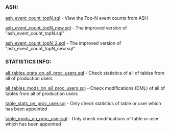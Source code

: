 ### ASH:

  
[ash_event_count_topN.sql](https://github.com/guestart/oracle-sql-libs/blob/master/ash_event_count_topN.sql) - View the Top-N event counts from ASH

[ash_event_count_topN_new.sql](https://github.com/guestart/oracle-sql-libs/blob/master/ash_event_count_topN_new.sql) - The improved version of "ash_event_count_topN.sql"

[ash_event_count_topN_2.sql](https://github.com/guestart/oracle-sql-libs/blob/master/ash_event_count_topN_2.sql) - The improved version of "ash_event_count_topN_new.sql"

  

### STATISTICS INFO:

[all_tables_stats_on_all_proc_users.sql](https://github.com/guestart/oracle-sql-libs/blob/master/all_tables_stats_on_all_proc_users.sql) - Check statistics of all of tables from all of production users

[all_tables_mods_on_all_proc_users.sql](https://github.com/guestart/oracle-sql-libs/blob/master/all_tables_mods_on_all_proc_users.sql) - Check modifications (DML) of all of tables from all of production users

[table_stats_on_proc_user.sql](https://github.com/guestart/oracle-sql-libs/blob/master/table_stats_on_proc_user.sql) - Only check statistics of table or user which has been appointed

[table_mods_on_proc_user.sql](https://github.com/guestart/oracle-sql-libs/blob/master/table_mods_on_proc_user.sql) - Only check modifications of table or user which has been appointed

